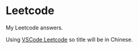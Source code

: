 # Leetcode

My Leetcode answers.

Using [VSCode Leetcode]("https://github.com/LeetCode-OpenSource/vscode-leetcode") so title will be in Chinese.
